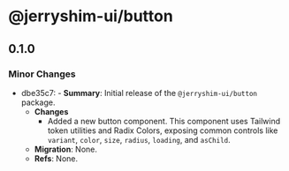 # @jerryshim-ui/button

## 0.1.0

### Minor Changes

- dbe35c7: - **Summary**: Initial release of the `@jerryshim-ui/button` package.
  - **Changes**
    - Added a new button component. This component uses Tailwind token utilities and Radix Colors, exposing common controls like `variant`, `color`, `size`, `radius`, `loading`, and `asChild`.
  - **Migration**: None.
  - **Refs**: None.
